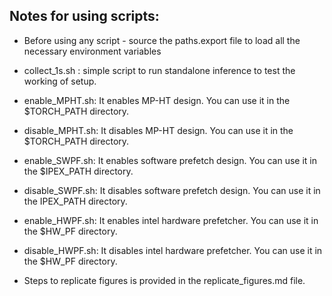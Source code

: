 ## Notes for using scripts: 

* Before using any script - source the paths.export file to load all the necessary environment variables

* collect_1s.sh : simple script to run standalone inference to test the working of setup.
* enable_MPHT.sh: It enables MP-HT design. You can use it in the $TORCH_PATH directory. 
* disable_MPHT.sh: It disables MP-HT design. You can use it in the $TORCH_PATH directory.
* enable_SWPF.sh: It enables software prefetch design. You can use it in the $IPEX_PATH directory. 
* disable_SWPF.sh: It disables software prefetch design. You can use it in the IPEX_PATH directory.
* enable_HWPF.sh: It enables intel hardware prefetcher. You can use it in the $HW_PF directory. 
* disable_HWPF.sh: It disables intel hardware prefetcher. You can use it in the $HW_PF directory.

* Steps to replicate figures is provided in the replicate_figures.md file. 


